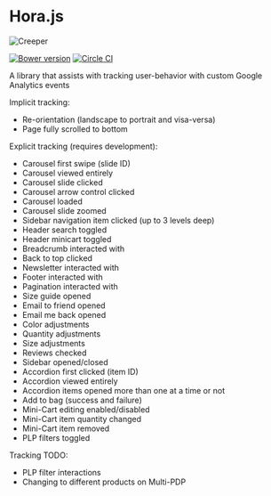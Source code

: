 Hora.js
=====

![Creeper](https://s3.amazonaws.com/uploads.hipchat.com/15359/425065/PbAANygwM20lNpS/hora.png)

[![Bower version](https://badge.fury.io/bo/hora.js.svg)](http://badge.fury.io/bo/hora.js)
[![Circle CI](https://circleci.com/gh/mobify/hora.js.svg?style=svg)](https://circleci.com/gh/mobify/hora.js)

A library that assists with tracking user-behavior with custom Google Analytics events

Implicit tracking:
* Re-orientation (landscape to portrait and visa-versa)
* Page fully scrolled to bottom

Explicit tracking (requires development):
* Carousel first swipe (slide ID)
* Carousel viewed entirely
* Carousel slide clicked
* Carousel arrow control clicked
* Carousel loaded
* Carousel slide zoomed
* Sidebar navigation item clicked (up to 3 levels deep)
* Header search toggled
* Header minicart toggled
* Breadcrumb interacted with
* Back to top clicked
* Newsletter interacted with
* Footer interacted with
* Pagination interacted with
* Size guide opened
* Email to friend opened
* Email me back opened
* Color adjustments
* Quantity adjustments
* Size adjustments
* Reviews checked
* Sidebar opened/closed
* Accordion first clicked (item ID)
* Accordion viewed entirely
* Accordion items opened more than one at a time or not
* Add to bag (success and failure)
* Mini-Cart editing enabled/disabled
* Mini-Cart item quantity changed
* Mini-Cart item removed
* PLP filters toggled

Tracking TODO:
* PLP filter interactions
* Changing to different products on Multi-PDP
